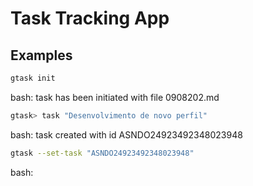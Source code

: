 # Task Tracking App

## Examples

``` bash
gtask init
```

bash: task has been initiated with file 0908202.md

``` bash
gtask> task "Desenvolvimento de novo perfil"
```

bash: task created with id ASNDO24923492348023948

``` bash
gtask --set-task "ASNDO24923492348023948"
```

bash: